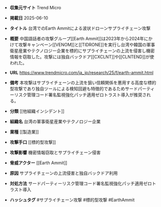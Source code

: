 - **収集元サイト**
Trend Micro

- **掲載日**
2025-06-10

- **タイトル**
台湾でのEarth Ammitによる波状ドローンサプライチェーン攻撃

- **概要**
中国語話者の攻撃グループ[[Earth Ammit]]は2023年から2024年にかけて攻撃キャンペーン[[VENOM]]と[[TIDRONE]]を実行し台湾や韓国の軍事衛星産業やテクノロジー企業を標的にサプライチェーンの上流を侵害し機密情報を窃取した。攻撃には独自バックドア[[CXCLNT]]や[[CLNTEND]]が使われた。

- **URL**
https://www.trendmicro.com/ja_jp/research/25/f/earth-ammit.html

- **備考**
本攻撃はサプライチェーンの上流を狙い信頼関係を悪用する高度な標的型攻撃であり独自ツールによる検知回避も特徴的であるためサードパーティーリスク管理コード署名監視強化パッチ適用ゼロトラスト導入が推奨される。

- **分類**
[[他組織インシデント]]

- **組織名**
台湾の軍事衛星産業やテクノロジー企業

- **業種**
[[製造業]]

- **攻撃手口**
[[標的型攻撃]]

- **攻撃影響**
機密情報窃取とサプライチェーン侵害

- **脅威アクター**
[[Earth Ammit]]

- **原因**
サプライチェーンの上流侵害と独自バックドア利用

- **対処方法**
サードパーティーリスク管理コード署名監視強化パッチ適用ゼロトラスト導入

- **ハッシュタグ**
#サプライチェーン攻撃 #標的型攻撃 #EarthAmmit
